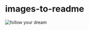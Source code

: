 # images-to-readme
![follow your dream](https://github.com/kimodev1990/images-to-readme/assets/146226516/079a1ace-bed6-491c-9694-bcda907ed399)
